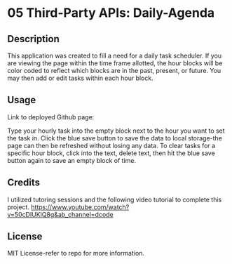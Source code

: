 # 05 Third-Party APIs: Daily-Agenda

## Description
This application was created to fill a need for a daily task scheduler. If you are viewing the page within the time frame allotted, the hour blocks will be color coded to reflect which blocks are in the past, present, or future. You may then add or edit tasks within each hour block. 

## Usage

Link to deployed Github page:

Type your hourly task into the empty block next to the hour you want to set the task in. Click the blue save button to save the data to local storage-the page can then be refreshed without losing any data.
To clear tasks for a specific hour block, click into the text, delete text, then hit the blue save button again to save an empty block of time. 

## Credits

I utilized tutoring sessions and the following video tutorial to complete this project.
https://www.youtube.com/watch?v=50cDIUKlQ8g&ab_channel=dcode

## License
MIT License-refer to repo for more information.